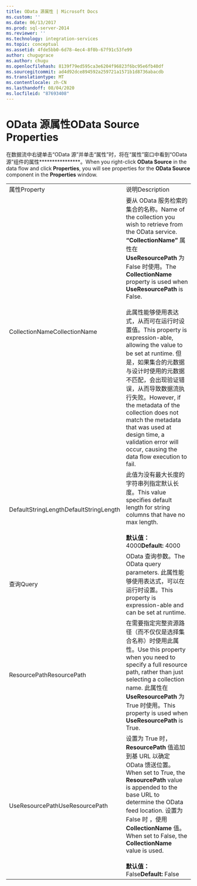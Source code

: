 ```yaml
---
title: OData 源属性 | Microsoft Docs
ms.custom: ''
ms.date: 06/13/2017
ms.prod: sql-server-2014
ms.reviewer: ''
ms.technology: integration-services
ms.topic: conceptual
ms.assetid: 4fde5bb0-6d78-4ec4-8f0b-67f91c53fe99
author: chugugrace
ms.author: chugu
ms.openlocfilehash: 8139f79ed595ca3e6204f96823f6bc95e6fb40df
ms.sourcegitcommit: ad4d92dce894592a259721a1571b1d8736abacdb
ms.translationtype: MT
ms.contentlocale: zh-CN
ms.lasthandoff: 08/04/2020
ms.locfileid: "87693408"
---
```

# <a name="odata-source-properties"></a><span data-ttu-id="01473-102">OData 源属性</span><span class="sxs-lookup"><span data-stu-id="01473-102">OData Source Properties</span></span>
  <span data-ttu-id="01473-103">在数据流中右键单击“OData 源”并单击“属性”时，将在“属性”窗口中看到“OData 源”组件的属性\*\*\*\*\*\*\*\*\*\*\*\*\*\*\*\*。</span><span class="sxs-lookup"><span data-stu-id="01473-103">When you right-click **OData Source** in the data flow and click **Properties**, you will see properties for the **OData Source** component in the **Properties** window.</span></span>  
  
|||  
|-|-|  
|<span data-ttu-id="01473-104">属性</span><span class="sxs-lookup"><span data-stu-id="01473-104">Property</span></span>|<span data-ttu-id="01473-105">说明</span><span class="sxs-lookup"><span data-stu-id="01473-105">Description</span></span>|  
|<span data-ttu-id="01473-106">CollectionName</span><span class="sxs-lookup"><span data-stu-id="01473-106">CollectionName</span></span>|<span data-ttu-id="01473-107">要从 OData 服务检索的集合的名称。</span><span class="sxs-lookup"><span data-stu-id="01473-107">Name of the collection you wish to retrieve from the OData service.</span></span> <span data-ttu-id="01473-108">**“CollectionName”** 属性在 **UseResourcePath** 为 False 时使用。</span><span class="sxs-lookup"><span data-stu-id="01473-108">The **CollectionName** property is used when **UseResourcePath** is False.</span></span><br /><br /> <span data-ttu-id="01473-109">此属性能够使用表达式，从而可在运行时设置值。</span><span class="sxs-lookup"><span data-stu-id="01473-109">This property is expression-able, allowing the value to be set at runtime.</span></span> <span data-ttu-id="01473-110">但是，如果集合的元数据与设计时使用的元数据不匹配，会出现验证错误，从而导致数据流执行失败。</span><span class="sxs-lookup"><span data-stu-id="01473-110">However, if the metadata of the collection does not match the metadata that was used at design time, a validation error will occur, causing the data flow execution to fail.</span></span>|  
|<span data-ttu-id="01473-111">DefaultStringLength</span><span class="sxs-lookup"><span data-stu-id="01473-111">DefaultStringLength</span></span>|<span data-ttu-id="01473-112">此值为没有最大长度的字符串列指定默认长度。</span><span class="sxs-lookup"><span data-stu-id="01473-112">This value specifies default length for string columns that have no max length.</span></span><br /><br /> <span data-ttu-id="01473-113">**默认值：** 4000</span><span class="sxs-lookup"><span data-stu-id="01473-113">**Default:** 4000</span></span>|  
|<span data-ttu-id="01473-114">查询</span><span class="sxs-lookup"><span data-stu-id="01473-114">Query</span></span>|<span data-ttu-id="01473-115">OData 查询参数。</span><span class="sxs-lookup"><span data-stu-id="01473-115">The OData query parameters.</span></span> <span data-ttu-id="01473-116">此属性能够使用表达式，可以在运行时设置。</span><span class="sxs-lookup"><span data-stu-id="01473-116">This property is expression-able and can be set at runtime.</span></span>|  
|<span data-ttu-id="01473-117">ResourcePath</span><span class="sxs-lookup"><span data-stu-id="01473-117">ResourcePath</span></span>|<span data-ttu-id="01473-118">在需要指定完整资源路径（而不仅仅是选择集合名称）时使用此属性。</span><span class="sxs-lookup"><span data-stu-id="01473-118">Use this property when you need to specify a full resource path, rather than just selecting a collection name.</span></span> <span data-ttu-id="01473-119">此属性在 **UseResourcePath** 为 True 时使用。</span><span class="sxs-lookup"><span data-stu-id="01473-119">This property is used when **UseResourcePath** is True.</span></span>|  
|<span data-ttu-id="01473-120">UseResourcePath</span><span class="sxs-lookup"><span data-stu-id="01473-120">UseResourcePath</span></span>|<span data-ttu-id="01473-121">设置为 True 时， **ResourcePath** 值追加到基 URL 以确定 OData 馈送位置。</span><span class="sxs-lookup"><span data-stu-id="01473-121">When set to True, the **ResourcePath** value is appended to the base URL to determine the OData feed location.</span></span> <span data-ttu-id="01473-122">设置为 False 时 ，使用 **CollectionName** 值。</span><span class="sxs-lookup"><span data-stu-id="01473-122">When set to False, the **CollectionName** value is used.</span></span><br /><br /> <span data-ttu-id="01473-123">**默认值：** False</span><span class="sxs-lookup"><span data-stu-id="01473-123">**Default:** False</span></span>|  
  
  
